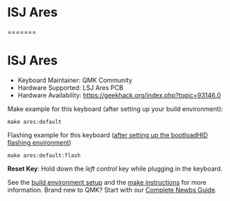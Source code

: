 lSJ Ares
========
=======
# lSJ Ares

* Keyboard Maintainer: QMK Community
* Hardware Supported: LSJ Ares PCB
* Hardware Availability: <https://geekhack.org/index.php?topic=93146.0>

Make example for this keyboard (after setting up your build environment):

    make ares:default

Flashing example for this keyboard ([after setting up the bootloadHID flashing environment](https://docs.qmk.fm/#/flashing_bootloadhid))

    make ares:default:flash

**Reset Key**: Hold down the *left control* key while plugging in the keyboard.

See the [build environment setup](https://docs.qmk.fm/#/getting_started_build_tools) and the [make instructions](https://docs.qmk.fm/#/getting_started_make_guide) for more information. Brand new to QMK? Start with our [Complete Newbs Guide](https://docs.qmk.fm/#/newbs).
